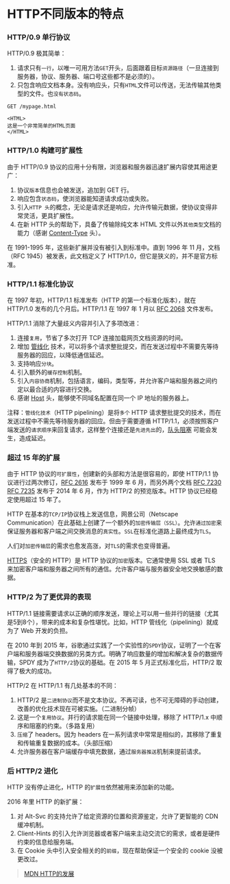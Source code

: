 # HTTP不同版本的特点

### HTTP/0.9 单行协议

HTTP/0.9 极其简单：

1. 请求只有`一行`，以唯一可用方法`GET`开头，后面跟着目标`资源路径`（一旦连接到服务器，协议、服务器、端口号这些都不是必须的）。
2. 只包含响应文档本身。没有响应头，只有`HTML`文件可以传送，无法传输其他类型的文件。也`没有状态码`。

```
GET /mypage.html

<HTML>
这是一个非常简单的HTML页面
</HTML>
```

### HTTP/1.0 构建可扩展性

由于 HTTP/0.9 协议的应用十分有限，浏览器和服务器迅速扩展内容使其用途更广：

1. 协议`版本`信息也会被发送，追加到 GET 行。
2. 响应包含`状态码`，使浏览器能知道请求成功或失败。
3. 引入`HTTP 头`的概念，无论是请求还是响应，允许传输元数据，使协议变得非常灵活，更具扩展性。
4. 在新 HTTP 头的帮助下，具备了传输除纯文本 HTML 文件以外`其他类型`文档的能力（感谢 [Content-Type](https://developer.mozilla.org/zh-CN/docs/Web/HTTP/Headers/Content-Type) 头）。

在 1991-1995 年，这些新扩展并没有被引入到标准中。直到 1996 年 11 月，文档（RFC 1945）被发表，此文档定义了 HTTP/1.0，但它是狭义的，并不是官方标准。

### HTTP/1.1 标准化协议

在 1997 年初，HTTP/1.1 标准发布（HTTP 的第一个标准化版本），就在 HTTP/1.0 发布的几个月后。HTTP/1.1 在 1997 年 1 月以 [RFC 2068](https://tools.ietf.org/html/rfc2068) 文件发布。

HTTP/1.1 消除了大量歧义内容并引入了多项改进：

1. 连接`复用`，节省了多次打开 TCP 连接加载网页文档资源的时间。
2. 增加 [管线化](https://zh.wikipedia.org/wiki/HTTP%E7%AE%A1%E7%B7%9A%E5%8C%96) 技术，可以将多个请求整批提交，而在发送过程中不需要先等待服务器的回应，以降低通信延迟。
3. 支持响应`分块`。
4. 引入额外的`缓存控制`机制。
5. 引入`内容协商`机制，包括语言，编码，类型等，并允许客户端和服务器之间约定以最合适的内容进行交换。
6. 感谢 [Host](https://developer.mozilla.org/zh-CN/docs/Web/HTTP/Headers/Host) 头，能够使不同域名配置在同一个 IP 地址的服务器上。

注释：`管线化技术`（HTTP pipelining）是将`多个` HTTP 请求整批提交的技术，而在发送过程中不需先等待服务器的回应。但由于需要遵循 HTTP/1.1，必须按照客户端发送的`请求顺序`来回复请求，这样整个连接还是`先进先出`的，[队头阻塞](https://zh.wikipedia.org/wiki/%E9%98%9F%E5%A4%B4%E9%98%BB%E5%A1%9E) 可能会发生，造成延迟。

### 超过 15 年的扩展

由于 HTTP 协议的`可扩展性`，创建新的头部和方法是很容易的，即使 HTTP/1.1 协议进行过两次修订，[RFC 2616](https://tools.ietf.org/html/rfc2616) 发布于 1999 年 6 月，而另外两个文档 [RFC 7230](https://tools.ietf.org/html/rfc7230) [RFC 7235](https://tools.ietf.org/html/rfc7235) 发布于 2014 年 6 月，作为 HTTP/2 的预览版本。HTTP 协议已经稳定使用超过 15 年了。

HTTP 在基本的`TCP/IP`协议栈上发送信息，网景公司（Netscape Communication）在此基础上创建了一个额外的`加密传输层（SSL）`。允许`通过加密`来保证服务器和客户端之间交换消息的`真实性`。`SSL`在标准化道路上最终成为`TLS`。

人们对`加密传输层`的需求也愈发高涨，对`TLS`的需求也变得普遍。

[HTTPS](https://zh.wikipedia.org/wiki/%E8%B6%85%E6%96%87%E6%9C%AC%E4%BC%A0%E8%BE%93%E5%AE%89%E5%85%A8%E5%8D%8F%E8%AE%AE)（安全的 HTTP）是 HTTP 协议的`加密`版本。它通常使用 SSL 或者 TLS 来加密客户端和服务器之间所有的通信。允许客户端与服务器安全地交换敏感的数据。

### HTTP/2 为了更优异的表现

HTTP/1.1 链接需要请求以正确的顺序发送，理论上可以用一些并行的链接（尤其是5到8个），带来的成本和复杂性堪忧。比如，HTTP 管线化（pipelining）就成为了 Web 开发的负担。

在 2010 年到 2015 年，谷歌通过实践了一个实验性的`SPDY`协议，证明了一个在客户端和服务器端交换数据的另类方式。明确了响应数量的增加和解决复杂的数据传输，SPDY 成为了`HTTP/2`协议的基础。在 2015 年 5 月正式标准化后，HTTP/2 取得了极大的成功。

HTTP/2 在 HTTP/1.1 有几处基本的不同：

1. HTTP/2 是`二进制协议`而不是文本协议。不再可读，也不可无障碍的手动创建，改善的优化技术现在可被实施。（二进制分帧）
2. 这是一个`复用协议`。并行的请求能在同一个链接中处理，移除了 HTTP/1.x 中顺序和阻塞的约束。（多路复用）
3. `压缩`了 headers。因为 headers 在一系列请求中常常是相似的，其移除了重复和传输重复数据的成本。（头部压缩）
4. 允许服务器在客户端缓存中填充数据，通过`服务器推送`机制来提前请求。

### 后 HTTP/2 进化

HTTP 没有停止进化，HTTP 的`扩展性`依然被用来添加新的功能。

2016 年里 HTTP 的新扩展：

1. 对 Alt-Svc 的支持允许了给定资源的位置和资源鉴定，允许了更智能的 CDN 缓冲机制。
2. Client-Hints 的引入允许浏览器或者客户端来主动交流它的需求，或者是硬件约束的信息给服务端。
3. 在 Cookie 头中引入安全相关的的`前缀`，现在帮助保证一个安全的 cookie 没被更改过。

> [MDN HTTP的发展](https://developer.mozilla.org/zh-CN/docs/Web/HTTP/Basics_of_HTTP/Evolution_of_HTTP)
